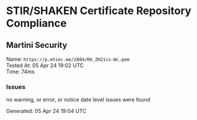 # STIR/SHAKEN Certificate Repository Compliance

## Martini Security

Name: `https://p.mtsec.me/2884/R6_ZH21cs-Wc.pem`\
Tested At: 05 Apr 24 19:02 UTC\
Time: 74ms

### Issues

no warning, or error, or notice date level issues were found

Generated: 05 Apr 24 19:04 UTC